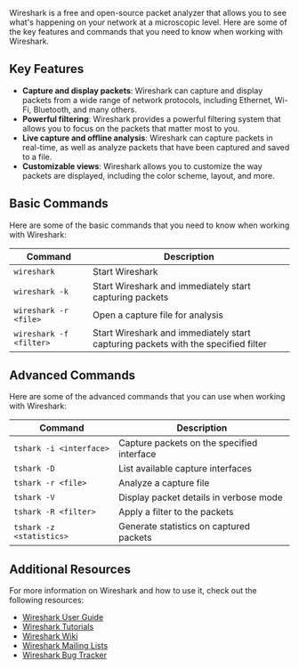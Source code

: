 Wireshark is a free and open-source packet analyzer that allows you to see what's happening on your network at a microscopic level. Here are some of the key features and commands that you need to know when working with Wireshark.

## Key Features

- **Capture and display packets**: Wireshark can capture and display packets from a wide range of network protocols, including Ethernet, Wi-Fi, Bluetooth, and many others.
- **Powerful filtering**: Wireshark provides a powerful filtering system that allows you to focus on the packets that matter most to you.
- **Live capture and offline analysis**: Wireshark can capture packets in real-time, as well as analyze packets that have been captured and saved to a file.
- **Customizable views**: Wireshark allows you to customize the way packets are displayed, including the color scheme, layout, and more.

## Basic Commands

Here are some of the basic commands that you need to know when working with Wireshark:

| Command                 | Description                                                                       |
| ----------------------- | --------------------------------------------------------------------------------- |
| `wireshark`             | Start Wireshark                                                                   |
| `wireshark -k`          | Start Wireshark and immediately start capturing packets                           |
| `wireshark -r <file>`   | Open a capture file for analysis                                                  |
| `wireshark -f <filter>` | Start Wireshark and immediately start capturing packets with the specified filter |

## Advanced Commands

Here are some of the advanced commands that you can use when working with Wireshark:

| Command                  | Description                                |
| ------------------------ | ------------------------------------------ |
| `tshark -i <interface>`  | Capture packets on the specified interface |
| `tshark -D`              | List available capture interfaces          |
| `tshark -r <file>`       | Analyze a capture file                     |
| `tshark -V`              | Display packet details in verbose mode     |
| `tshark -R <filter>`     | Apply a filter to the packets              |
| `tshark -z <statistics>` | Generate statistics on captured packets    |

## Additional Resources

For more information on Wireshark and how to use it, check out the following resources:

- [Wireshark User Guide](https://www.wireshark.org/docs/wsug_html/)
- [Wireshark Tutorials](https://www.wireshark.org/docs/tutorial/)
- [Wireshark Wiki](https://wiki.wireshark.org/)
- [Wireshark Mailing Lists](https://www.wireshark.org/lists/)
- [Wireshark Bug Tracker](https://bugs.wireshark.org/)